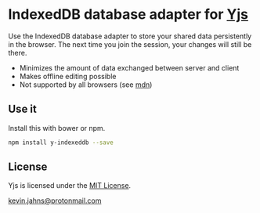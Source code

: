 # IndexedDB database adapter for [Yjs](https://github.com/yjs/yjs)

Use the IndexedDB database adapter to store your shared data persistently in
the browser. The next time you join the session, your changes will still be
there.

* Minimizes the amount of data exchanged between server and client
* Makes offline editing possible
* Not supported by all browsers (see [mdn](https://developer.mozilla.org/en-US/docs/Web/API/IndexedDB_API))

## Use it

Install this with bower or npm.

```sh
npm install y-indexeddb --save
```

## License

Yjs is licensed under the [MIT License](./LICENSE).

<kevin.jahns@protonmail.com>
